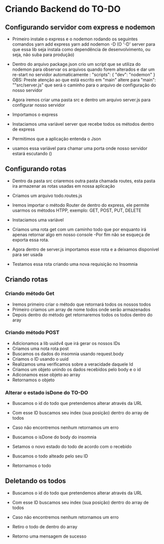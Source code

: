 # Criando Backend do TO-DO

## Configurando servidor com express e nodemon 
- Primeiro instale o express e o nodemon rodando os seguintes comandos 
yarn add express 
yarn add nodemon -D 
(O '-D' server para que essa lib seja instala como dependência de desenvolvimento, ou seja, não suba para produção)

- Dentro do arquivo package.json crio um script que se utiliza do nodemon para observar os arquivos quando forem alterados e dar um re-start no servidor automaticamente  :
"scripts": {
    "dev": "nodemon"
  }
OBS: Preste atenção ao que está escrito em "main" altere para "main": ""src/server.js" que será o caminho para o arquivo de configuração do nosso servidor

- Agora iremos criar uma pasta src e dentro um arquivo server.js para configurar nosso servidor 
- Importamos o express
- Instaciamos uma variável server que recebe todos os métodos dentro de express
- Permitimos que a aplicação entenda o Json
- usamos essa variável para chamar uma porta onde nosso servidor estará escutando ()

## Configurando rotas 
- Dentro da pasta src criaremos outra pasta chamada routes, esta pasta ira armazenar as rotas usadas em nossa aplicação
- Criamos um arquivo todo.routes.js
- Iremos importar o método Router de dentro do express, ele permite usarmos os métodos HTPP, exemplo: GET, POST, PUT, DELETE
- Instaciamos uma variável 
- Criamos uma rota get com um caminho todo que por enquanto irá apenas retornar algo em nosso console
-Por fim não se esqueça de exporta essa rota.
- Agora dentro de server.js importamos esse rota e a deixamos disponível para ser usada

- Testamos essa rota criando uma nova requisição no Insomnia 

## Criando rotas 
### Criando método Get 
- Iremos primeiro criar o método que retornará todos os nossos todos 
- Primeiro criamos um array de nome todos onde serão armazenados 
- Depois dentro do método get retornaremos todos os todos dentro do aray

### Criando método POST
- Adicionamos a lib uuidv4 que irá gerar os nossos IDs
- Criamos uma nota rota post 
- Buscamos os dados do insomnia usando request.body
- Criamos o ID usando o uuid 
- Realizamos uma verificamos sobre a veracidade daquele Id
- Criamos um objeto unindo os dados recebidos pelo body e o id 
- Adiconamos esse objeto ao array 
- Retornamos o objeto

### Alterar o estado isDone do TO-DO

- Buscamos o id do todo que pretendemos alterar através da URL

- Com esse ID buscamos seu index (sua posição) dentro do array de todos 

- Caso não encontremos nenhum retornamos um erro 

- Buscamos o isDone do body do insomnia 

- Setamos o novo estado do todo de acordo com o recebido 

- Buscamos o todo alteado pelo seu ID

- Retornamos o todo

## Deletando os todos
- Buscamos o id do todo que pretendemos alterar através da URL

- Com esse ID buscamos seu index (sua posição) dentro do array de todos 

- Caso não encontremos nenhum retornamos um erro 

- Retiro o todo de dentro do array 

- Retorno uma mensagem de sucesso


